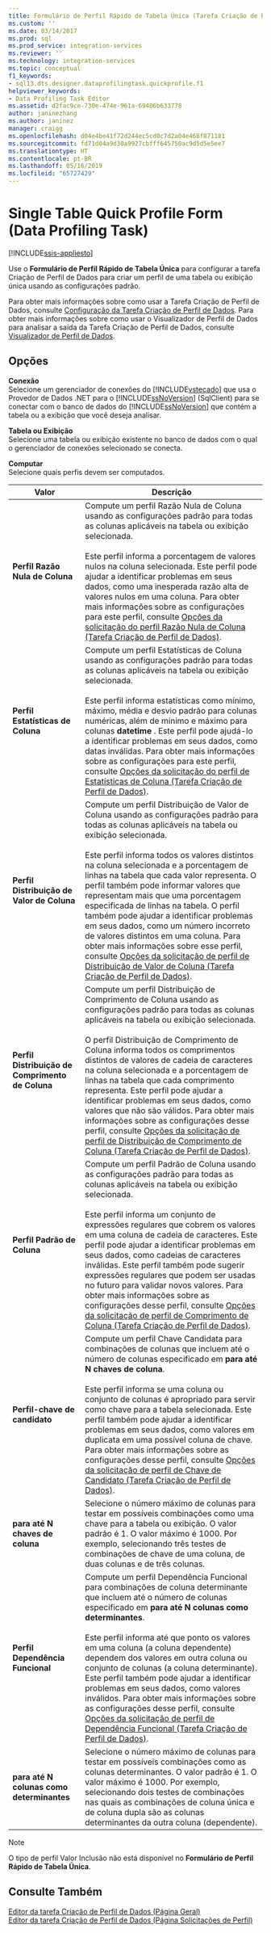 ```yaml
---
title: Formulário de Perfil Rápido de Tabela Única (Tarefa Criação de Perfil de Dados) | Microsoft Docs
ms.custom: ''
ms.date: 03/14/2017
ms.prod: sql
ms.prod_service: integration-services
ms.reviewer: ''
ms.technology: integration-services
ms.topic: conceptual
f1_keywords:
- sql13.dts.designer.dataprofilingtask.quickprofile.f1
helpviewer_keywords:
- Data Profiling Task Editor
ms.assetid: d2fac9ce-730e-474e-961a-69406b633778
author: janinezhang
ms.author: janinez
manager: craigg
ms.openlocfilehash: d04e4be41f72d244ec5cd0c7d2a04e468f871181
ms.sourcegitcommit: fd71d04a9d30a9927cbfff645750ac9d5d5e5ee7
ms.translationtype: HT
ms.contentlocale: pt-BR
ms.lasthandoff: 05/16/2019
ms.locfileid: "65727429"
---
```

# <a name="single-table-quick-profile-form-data-profiling-task"></a>Single Table Quick Profile Form (Data Profiling Task)

[!INCLUDE[ssis-appliesto](../../includes/ssis-appliesto-ssvrpluslinux-asdb-asdw-xxx.md)]


  Use o **Formulário de Perfil Rápido de Tabela Única** para configurar a tarefa Criação de Perfil de Dados para criar um perfil de uma tabela ou exibição única usando as configurações padrão.  
  
 Para obter mais informações sobre como usar a Tarefa Criação de Perfil de Dados, consulte [Configuração da Tarefa Criação de Perfil de Dados](../../integration-services/control-flow/setup-of-the-data-profiling-task.md). Para obter mais informações sobre como usar o Visualizador de Perfil de Dados para analisar a saída da Tarefa Criação de Perfil de Dados, consulte [Visualizador de Perfil de Dados](../../integration-services/control-flow/data-profile-viewer.md).  
  
## <a name="options"></a>Opções  
 **Conexão**  
 Selecione um gerenciador de conexões do [!INCLUDE[vstecado](../../includes/vstecado-md.md)] que usa o Provedor de Dados .NET para o [!INCLUDE[ssNoVersion](../../includes/ssnoversion-md.md)] (SqlClient) para se conectar com o banco de dados do [!INCLUDE[ssNoVersion](../../includes/ssnoversion-md.md)] que contém a tabela ou a exibição que você deseja analisar.  
  
 **Tabela ou Exibição**  
 Selecione uma tabela ou exibição existente no banco de dados com o qual o gerenciador de conexões selecionado se conecta.  
  
 **Computar**  
 Selecione quais perfis devem ser computados.  
  
|Valor|Descrição|  
|-----------|-----------------|  
|**Perfil Razão Nula de Coluna**|Compute um perfil Razão Nula de Coluna usando as configurações padrão para todas as colunas aplicáveis na tabela ou exibição selecionada.<br /><br /> Este perfil informa a porcentagem de valores nulos na coluna selecionada. Este perfil pode ajudar a identificar problemas em seus dados, como uma inesperada razão alta de valores nulos em uma coluna. Para obter mais informações sobre as configurações para este perfil, consulte [Opções da solicitação do perfil Razão Nula de Coluna &#40;Tarefa Criação de Perfil de Dados&#41;](../../integration-services/control-flow/column-null-ratio-profile-request-options-data-profiling-task.md).|  
|**Perfil Estatísticas de Coluna**|Compute um perfil Estatísticas de Coluna usando as configurações padrão para todas as colunas aplicáveis na tabela ou exibição selecionada.<br /><br /> Este perfil informa estatísticas como mínimo, máximo, média e desvio padrão para colunas numéricas, além de mínimo e máximo para colunas **datetime** . Este perfil pode ajudá-lo a identificar problemas em seus dados, como datas inválidas. Para obter mais informações sobre as configurações para este perfil, consulte [Opções da solicitação do perfil de Estatísticas de Coluna &#40;Tarefa Criação de Perfil de Dados&#41;](../../integration-services/control-flow/column-statistics-profile-request-options-data-profiling-task.md).|  
|**Perfil Distribuição de Valor de Coluna**|Compute um perfil Distribuição de Valor de Coluna usando as configurações padrão para todas as colunas aplicáveis na tabela ou exibição selecionada.<br /><br /> Este perfil informa todos os valores distintos na coluna selecionada e a porcentagem de linhas na tabela que cada valor representa. O perfil também pode informar valores que representam mais que uma porcentagem especificada de linhas na tabela. O perfil também pode ajudar a identificar problemas em seus dados, como um número incorreto de valores distintos em uma coluna. Para obter mais informações sobre esse perfil, consulte [Opções da solicitação de perfil de Distribuição de Valor de Coluna &#40;Tarefa Criação de Perfil de Dados&#41;](../../integration-services/control-flow/column-value-distribution-profile-request-options-data-profiling-task.md).|  
|**Perfil Distribuição de Comprimento de Coluna**|Compute um perfil Distribuição de Comprimento de Coluna usando as configurações padrão para todas as colunas aplicáveis na tabela ou exibição selecionada.<br /><br /> O perfil Distribuição de Comprimento de Coluna informa todos os comprimentos distintos de valores de cadeia de caracteres na coluna selecionada e a porcentagem de linhas na tabela que cada comprimento representa. Este perfil pode ajudar a identificar problemas em seus dados, como valores que não são válidos. Para obter mais informações sobre as configurações desse perfil, consulte [Opções da solicitação de perfil de Distribuição de Comprimento de Coluna &#40;Tarefa Criação de Perfil de Dados&#41;](../../integration-services/control-flow/column-length-distribution-profile-request-options-data-profiling-task.md).|  
|**Perfil Padrão de Coluna**|Compute um perfil Padrão de Coluna usando as configurações padrão para todas as colunas aplicáveis na tabela ou exibição selecionada.<br /><br /> Este perfil informa um conjunto de expressões regulares que cobrem os valores em uma coluna de cadeia de caracteres. Este perfil pode ajudar a identificar problemas em seus dados, como cadeias de caracteres inválidas. Este perfil também pode sugerir expressões regulares que podem ser usadas no futuro para validar novos valores. Para obter mais informações sobre as configurações desse perfil, consulte [Opções da solicitação de perfil de Comprimento de Coluna &#40;Tarefa Criação de Perfil de Dados&#41;](../../integration-services/control-flow/column-pattern-profile-request-options-data-profiling-task.md).|  
|**Perfil-chave de candidato**|Compute um perfil Chave Candidata para combinações de colunas que incluem até o número de colunas especificado em **para até N chaves de coluna**.<br /><br /> Este perfil informa se uma coluna ou conjunto de colunas é apropriado para servir como chave para a tabela selecionada. Este perfil também pode ajudar a identificar problemas em seus dados, como valores em duplicata em uma possível coluna de chave. Para obter mais informações sobre as configurações desse perfil, consulte [Opções da solicitação de perfil de Chave de Candidato &#40;Tarefa Criação de Perfil de Dados&#41;](../../integration-services/control-flow/candidate-key-profile-request-options-data-profiling-task.md).|  
|**para até N chaves de coluna**|Selecione o número máximo de colunas para testar em possíveis combinações como uma chave para a tabela ou exibição. O valor padrão é 1. O valor máximo é 1000. Por exemplo, selecionando três testes de combinações de chave de uma coluna, de duas colunas e de três colunas.|  
|**Perfil Dependência Funcional**|Compute um perfil Dependência Funcional para combinações de coluna determinante que incluem até o número de colunas especificado em **para até N colunas como determinantes**.<br /><br /> Este perfil informa até que ponto os valores em uma coluna (a coluna dependente) dependem dos valores em outra coluna ou conjunto de colunas (a coluna determinante). Este perfil também pode ajudar a identificar problemas em seus dados, como valores inválidos. Para obter mais informações sobre as configurações desse perfil, consulte [Opções da solicitação de perfil de Dependência Funcional &#40;Tarefa Criação de Perfil de Dados&#41;](../../integration-services/control-flow/functional-dependency-profile-request-options-data-profiling-task.md).|  
|**para até N colunas como determinantes**|Selecione o número máximo de colunas para testar em possíveis combinações como as colunas determinantes. O valor padrão é 1. O valor máximo é 1000. Por exemplo, selecionando dois testes de combinações nas quais as combinações de coluna única e de coluna dupla são as colunas determinantes da outra coluna (dependente).|  
  
> [!NOTE]  
>  O tipo de perfil Valor Inclusão não está disponível no **Formulário de Perfil Rápido de Tabela Única**.  
  
## <a name="see-also"></a>Consulte Também  
 [Editor da tarefa Criação de Perfil de Dados &#40;Página Geral&#41;](../../integration-services/control-flow/data-profiling-task-editor-general-page.md)   
 [Editor da tarefa Criação de Perfil de Dados &#40;Página Solicitações de Perfil&#41;](../../integration-services/control-flow/data-profiling-task-editor-profile-requests-page.md)  
  
  
